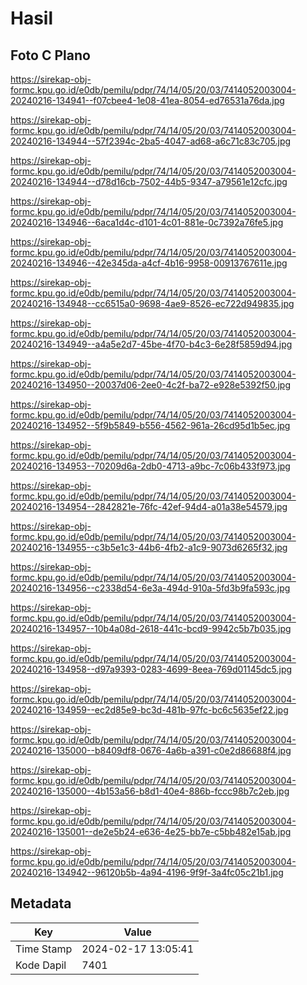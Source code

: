 # Hasil

## Foto C Plano

https://sirekap-obj-formc.kpu.go.id/e0db/pemilu/pdpr/74/14/05/20/03/7414052003004-20240216-134941--f07cbee4-1e08-41ea-8054-ed76531a76da.jpg

https://sirekap-obj-formc.kpu.go.id/e0db/pemilu/pdpr/74/14/05/20/03/7414052003004-20240216-134944--57f2394c-2ba5-4047-ad68-a6c71c83c705.jpg

https://sirekap-obj-formc.kpu.go.id/e0db/pemilu/pdpr/74/14/05/20/03/7414052003004-20240216-134944--d78d16cb-7502-44b5-9347-a79561e12cfc.jpg

https://sirekap-obj-formc.kpu.go.id/e0db/pemilu/pdpr/74/14/05/20/03/7414052003004-20240216-134946--6aca1d4c-d101-4c01-881e-0c7392a76fe5.jpg

https://sirekap-obj-formc.kpu.go.id/e0db/pemilu/pdpr/74/14/05/20/03/7414052003004-20240216-134946--42e345da-a4cf-4b16-9958-00913767611e.jpg

https://sirekap-obj-formc.kpu.go.id/e0db/pemilu/pdpr/74/14/05/20/03/7414052003004-20240216-134948--cc6515a0-9698-4ae9-8526-ec722d949835.jpg

https://sirekap-obj-formc.kpu.go.id/e0db/pemilu/pdpr/74/14/05/20/03/7414052003004-20240216-134949--a4a5e2d7-45be-4f70-b4c3-6e28f5859d94.jpg

https://sirekap-obj-formc.kpu.go.id/e0db/pemilu/pdpr/74/14/05/20/03/7414052003004-20240216-134950--20037d06-2ee0-4c2f-ba72-e928e5392f50.jpg

https://sirekap-obj-formc.kpu.go.id/e0db/pemilu/pdpr/74/14/05/20/03/7414052003004-20240216-134952--5f9b5849-b556-4562-961a-26cd95d1b5ec.jpg

https://sirekap-obj-formc.kpu.go.id/e0db/pemilu/pdpr/74/14/05/20/03/7414052003004-20240216-134953--70209d6a-2db0-4713-a9bc-7c06b433f973.jpg

https://sirekap-obj-formc.kpu.go.id/e0db/pemilu/pdpr/74/14/05/20/03/7414052003004-20240216-134954--2842821e-76fc-42ef-94d4-a01a38e54579.jpg

https://sirekap-obj-formc.kpu.go.id/e0db/pemilu/pdpr/74/14/05/20/03/7414052003004-20240216-134955--c3b5e1c3-44b6-4fb2-a1c9-9073d6265f32.jpg

https://sirekap-obj-formc.kpu.go.id/e0db/pemilu/pdpr/74/14/05/20/03/7414052003004-20240216-134956--c2338d54-6e3a-494d-910a-5fd3b9fa593c.jpg

https://sirekap-obj-formc.kpu.go.id/e0db/pemilu/pdpr/74/14/05/20/03/7414052003004-20240216-134957--10b4a08d-2618-441c-bcd9-9942c5b7b035.jpg

https://sirekap-obj-formc.kpu.go.id/e0db/pemilu/pdpr/74/14/05/20/03/7414052003004-20240216-134958--d97a9393-0283-4699-8eea-769d01145dc5.jpg

https://sirekap-obj-formc.kpu.go.id/e0db/pemilu/pdpr/74/14/05/20/03/7414052003004-20240216-134959--ec2d85e9-bc3d-481b-97fc-bc6c5635ef22.jpg

https://sirekap-obj-formc.kpu.go.id/e0db/pemilu/pdpr/74/14/05/20/03/7414052003004-20240216-135000--b8409df8-0676-4a6b-a391-c0e2d86688f4.jpg

https://sirekap-obj-formc.kpu.go.id/e0db/pemilu/pdpr/74/14/05/20/03/7414052003004-20240216-135000--4b153a56-b8d1-40e4-886b-fccc98b7c2eb.jpg

https://sirekap-obj-formc.kpu.go.id/e0db/pemilu/pdpr/74/14/05/20/03/7414052003004-20240216-135001--de2e5b24-e636-4e25-bb7e-c5bb482e15ab.jpg

https://sirekap-obj-formc.kpu.go.id/e0db/pemilu/pdpr/74/14/05/20/03/7414052003004-20240216-134942--96120b5b-4a94-4196-9f9f-3a4fc05c21b1.jpg


## Metadata

| Key        | Value               |
| ---------- | ------------------- |
| Time Stamp | 2024-02-17 13:05:41 |
| Kode Dapil | 7401                |



